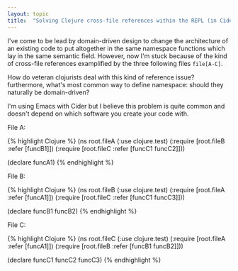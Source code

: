```yaml
---
layout: topic
title:  "Solving Clojure cross-file references within the REPL (in Cider on Emacs)"
---
```


I've come to be lead by domain-driven design to change the architecture of an existing code to put altogether in the same namespace functions which lay in the same semantic field. However, now I'm stuck because of the kind of cross-file references examplified by the three following files `file[A-C]`.

How do veteran clojurists deal with this kind of reference issue? furthermore, what's most common way to define namespace: should they naturally be domain-driven?

I'm using Emacs with Cider but I believe this problem is quite common and doesn't depend on which software you create your code with.

File A:

{% highlight Clojure %}
(ns root.fileA
  (:use clojure.test)
  (:require [root.fileB :refer [funcB1]])
  (:require [root.fileC :refer [funcC1 funcC2]]))
  
  (declare funcA1)
{% endhighlight %}

File B:

{% highlight Clojure %}
(ns root.fileB
  (:use clojure.test)
  (:require [root.fileA :refer [funcA1]])
  (:require [root.fileC :refer [funcC1 funcC3]]))
  
  (declare funcB1 funcB2)
{% endhighlight %}

File C:

{% highlight Clojure %}
(ns root.fileC
  (:use clojure.test)
  (:require [root.fileA :refer [funcA1]])
  (:require [root.fileB :refer [funcB1 funcB2]]))
  
  (declare funcC1 funcC2 funcC3)
{% endhighlight %}

